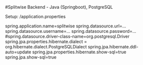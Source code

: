 #Splitwise Backend - Java (Springboot), PostgreSQL

Setup:
/application.properties

spring.application.name=splitwise
spring.datasource.url=...
spring.datasource.username=...
spring.datasource.password=...
#spring.datasource.driver-class-name=org.postgresql.Driver
spring.jpa.properties.hibernate.dialect = org.hibernate.dialect.PostgreSQLDialect
spring.jpa.hibernate.ddl-auto=update
spring.jpa.properties.hibernate.show-sql=true
spring.jpa.show-sql=true
